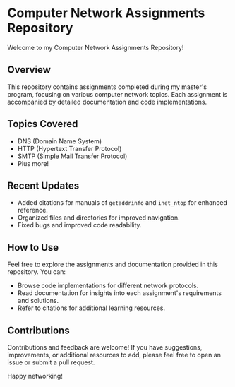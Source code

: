 # Computer Network Assignments Repository

Welcome to my Computer Network Assignments Repository!

## Overview
This repository contains assignments completed during my master's program, focusing on various computer network topics. Each assignment is accompanied by detailed documentation and code implementations.

## Topics Covered
- DNS (Domain Name System)
- HTTP (Hypertext Transfer Protocol)
- SMTP (Simple Mail Transfer Protocol)
- Plus more!

## Recent Updates
- Added citations for manuals of `getaddrinfo` and `inet_ntop` for enhanced reference.
- Organized files and directories for improved navigation.
- Fixed bugs and improved code readability.

## How to Use
Feel free to explore the assignments and documentation provided in this repository. You can:
- Browse code implementations for different network protocols.
- Read documentation for insights into each assignment's requirements and solutions.
- Refer to citations for additional learning resources.

## Contributions
Contributions and feedback are welcome! If you have suggestions, improvements, or additional resources to add, please feel free to open an issue or submit a pull request.

Happy networking!
